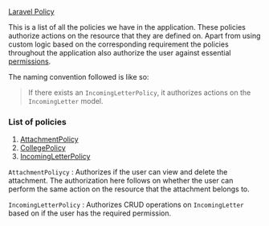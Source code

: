 [Laravel Policy](https://laravel.com/docs/7.x/authorization#creating-policies)

This is a list of all the policies we have in the application. These policies authorize actions on the resource that they are defined on.
Apart from using custom logic based on the corresponding requirement the policies throughout the application also authorize the user against essential [permissions](insert_relative_link). 

The naming convention followed is like so: 
>If there exists an `IncomingLetterPolicy`, it authorizes actions on the `IncomingLetter` model.

### List of policies
1. [AttachmentPolicy](#attachment-policy)
2. [CollegePolicy](#college-policy)
2. [IncomingLetterPolicy](#incoming-letter-policy)


<a name="attachment-policy"></a>
`AttachmentPoliycy` : Authorizes if the user can view and delete the attachment. The authorization here follows on whether the user can  perform the same action on the resource that the attachment belongs to.

<a name="incoming-letter-policy"></a>
`IncomingLetterPolicy` : Authorizes CRUD operations on `IncomingLetter` based on if the user has the required permission.